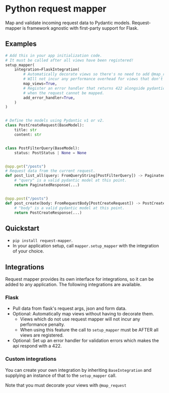 # Python request mapper

Map and validate incoming request data to Pydantic models. Request-mapper is framework agnostic with first-party
support for Flask.

## Examples

```python
# Add this in your app initialization code.
# It must be called after all views have been registered!
setup_mapper(
    integration=FlaskIntegration(
        # Automatically decorate views so there's no need to add @map_request to every view.
        # WIll not incur any performance overhead for views that don't use request-mapper.
        map_views=True,
        # Register an error handler that returns 422 alongside pydantic validation errors
        # when the request cannot be mapped.
        add_error_handler=True,
    )
)


# Define the models using Pydantic v1 or v2.
class PostCreateRequest(BaseModel):
    title: str
    content: str


class PostFilterQuery(BaseModel):
    status: PostStatus | None = None


@app.get("/posts")
# Request data from the current request.
def post_list_all(query: FromQueryString[PostFilterQuery]) -> PaginatedResponse[Post]:
    # "query" is a valid pydantic model at this point.
    return PaginatedResponse(...)


@app.post("/posts")
def post_create(body: FromRequestBody[PostCreateRequest]) -> PostCreateResponse:
    # "body" is a valid pydantic model at this point.
    return PostCreateResponse(...)

```

## Quickstart

* `pip install request-mapper`.
* In your application setup, call `mapper.setup_mapper` with the integration of your choice.

## Integrations

Request mapper provides its own interface for integrations, so it can be added to any application. The following
integrations are available.

### Flask

* Pull data from flask's request args, json and form data.
* Optional: Automatically map views without having to decorate them.
  * Views which do not use request mapper will not incur any performance penalty.
  * When using this feature the call to `setup_mapper` must be AFTER all views are registered.
* Optional: Set up an error handler for validation errors which makes the api respond with a 422.

### Custom integrations

You can create your own integration by inheriting `BaseIntegration` and supplying an instance of that
to the `setup_mapper` call.

Note that you must decorate your views with `@map_request`

